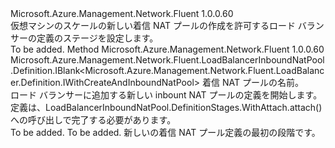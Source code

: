 <Type Name="IWithInboundNatPool" FullName="Microsoft.Azure.Management.Network.Fluent.LoadBalancer.Definition.IWithInboundNatPool">
  <TypeSignature Language="C#" Value="public interface IWithInboundNatPool" />
  <TypeSignature Language="ILAsm" Value=".class public interface auto ansi abstract IWithInboundNatPool" />
  <TypeSignature Language="DocId" Value="T:Microsoft.Azure.Management.Network.Fluent.LoadBalancer.Definition.IWithInboundNatPool" />
  <TypeSignature Language="VB.NET" Value="Public Interface IWithInboundNatPool" />
  <TypeSignature Language="F#" Value="type IWithInboundNatPool = interface" />
  <AssemblyInfo>
    <AssemblyName>Microsoft.Azure.Management.Network.Fluent</AssemblyName>
    <AssemblyVersion>1.0.0.60</AssemblyVersion>
  </AssemblyInfo>
  <Interfaces />
  <Docs>
    <summary>
            仮想マシンのスケールの新しい着信 NAT プールの作成を許可するロード バランサーの定義のステージを設定します。
            </summary>
    <remarks>To be added.</remarks>
  </Docs>
  <Members>
    <Member MemberName="DefineInboundNatPool">
      <MemberSignature Language="C#" Value="public Microsoft.Azure.Management.Network.Fluent.LoadBalancerInboundNatPool.Definition.IBlank&lt;Microsoft.Azure.Management.Network.Fluent.LoadBalancer.Definition.IWithCreateAndInboundNatPool&gt; DefineInboundNatPool (string name);" />
      <MemberSignature Language="ILAsm" Value=".method public hidebysig newslot virtual instance class Microsoft.Azure.Management.Network.Fluent.LoadBalancerInboundNatPool.Definition.IBlank`1&lt;class Microsoft.Azure.Management.Network.Fluent.LoadBalancer.Definition.IWithCreateAndInboundNatPool&gt; DefineInboundNatPool(string name) cil managed" />
      <MemberSignature Language="DocId" Value="M:Microsoft.Azure.Management.Network.Fluent.LoadBalancer.Definition.IWithInboundNatPool.DefineInboundNatPool(System.String)" />
      <MemberSignature Language="VB.NET" Value="Public Function DefineInboundNatPool (name As String) As IBlank(Of IWithCreateAndInboundNatPool)" />
      <MemberSignature Language="F#" Value="abstract member DefineInboundNatPool : string -&gt; Microsoft.Azure.Management.Network.Fluent.LoadBalancerInboundNatPool.Definition.IBlank&lt;Microsoft.Azure.Management.Network.Fluent.LoadBalancer.Definition.IWithCreateAndInboundNatPool&gt;" Usage="iWithInboundNatPool.DefineInboundNatPool name" />
      <MemberType>Method</MemberType>
      <AssemblyInfo>
        <AssemblyName>Microsoft.Azure.Management.Network.Fluent</AssemblyName>
        <AssemblyVersion>1.0.0.60</AssemblyVersion>
      </AssemblyInfo>
      <ReturnValue>
        <ReturnType>Microsoft.Azure.Management.Network.Fluent.LoadBalancerInboundNatPool.Definition.IBlank&lt;Microsoft.Azure.Management.Network.Fluent.LoadBalancer.Definition.IWithCreateAndInboundNatPool&gt;</ReturnType>
      </ReturnValue>
      <Parameters>
        <Parameter Name="name" Type="System.String" />
      </Parameters>
      <Docs>
        <param name="name">着信 NAT プールの名前。</param>
        <summary>
            ロード バランサーに追加する新しい inbount NAT プールの定義を開始します。
            定義は、LoadBalancerInboundNatPool.DefinitionStages.WithAttach.attach() への呼び出しで完了する必要があります。
            </summary>
        <returns>To be added.</returns>
        <remarks>To be added.</remarks>
        <return>新しいの着信 NAT プール定義の最初の段階です。</return>
      </Docs>
    </Member>
  </Members>
</Type>